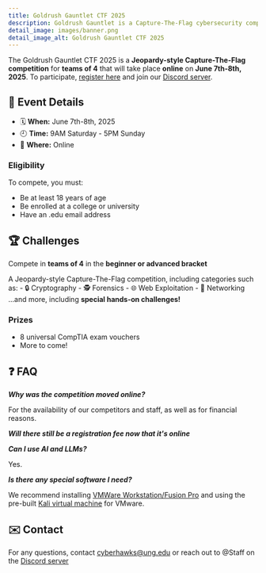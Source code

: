 ```yaml
---
title: Goldrush Gauntlet CTF 2025
description: Goldrush Gauntlet is a Capture-The-Flag cybersecurity competition hosted by the CyberHawks at the University of North Georgia.
detail_image: images/banner.png
detail_image_alt: Goldrush Gauntlet CTF 2025
---
```


The Goldrush Gauntlet CTF 2025 is a **Jeopardy-style Capture-The-Flag competition** for **teams of 4** that will take place **online** on **June 7th-8th, 2025**. To participate, [register here](https://forms.office.com/r/gxZKBWWs9T) and join our [Discord server](https://discord.gg/mFA2rRBSKA).

## 📝 Event Details

- 🗓️ **When:** June 7th-8th, 2025
- 🕘 **Time:** 9AM Saturday - 5PM Sunday
- 📍 **Where:** Online

### Eligibility

To compete, you must:
* Be at least 18 years of age
* Be enrolled at a college or university
* Have an .edu email address

## 🏆 Challenges

Compete in **teams of 4** in the **beginner or advanced bracket**

A Jeopardy-style Capture-The-Flag competition, including categories such as:
    - 🔒 Cryptography
    - 🕵️ Forensics
    - 🌐 Web Exploitation
    - 📡 Networking
...and more, including **special hands-on challenges!**

### Prizes

- 8 universal CompTIA exam vouchers
- More to come!

## ❓ FAQ

***Why was the competition moved online?***

For the availability of our competitors and staff, as well
as for financial reasons.

***Will there still be a registration fee now that it's online***

***Can I use AI and LLMs?***

Yes.

***Is there any special software I need?***

We recommend installing [VMWare Workstation/Fusion Pro](https://blogs.vmware.com/workstation/2024/05/vmware-workstation-pro-now-available-free-for-personal-use.html) and using the pre-built [Kali virtual machine](https://www.kali.org/get-kali/#kali-virtual-machines) for VMware.

## ✉️  Contact

For any questions, contact [cyberhawks@ung.edu](mailto://cyberhawks@ung.edu) or reach out to @Staff on the [Discord server](https://discord.gg/mFA2rRBSKA)
